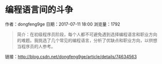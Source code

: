 # 编程语言间的斗争
作者：dongfeng9ge
日期：2017-07-11 18:00
浏览量：1792
> 简介：在初级程序员阶段，每个人都不可避免遇到选择编程语言和职业方向的难题。我挑选了几个常见的编程语言，分析了优缺点和职业方向，以供想当程序员的人参考。

 链接：http://blog.csdn.net/dongfeng9ge/article/details/74634563
